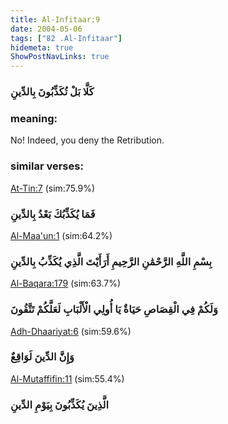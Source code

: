 ```yaml
---
title: Al-Infitaar:9
date: 2004-05-06
tags: ["82 .Al-Infitaar"]
hidemeta: true 
ShowPostNavLinks: true 
---
```

### كَلَّا بَلْ تُكَذِّبُونَ بِالدِّينِ
### meaning: 
No! Indeed, you deny the Retribution.
### similar verses: 

[At-Tin:7](/95/7) (sim:75.9%)

### فَمَا يُكَذِّبُكَ بَعْدُ بِالدِّينِ

[Al-Maa'un:1](/107/1) (sim:64.2%)

### بِسْمِ اللَّهِ الرَّحْمَٰنِ الرَّحِيمِ أَرَأَيْتَ الَّذِي يُكَذِّبُ بِالدِّينِ

[Al-Baqara:179](/2/179) (sim:63.7%)

### وَلَكُمْ فِي الْقِصَاصِ حَيَاةٌ يَا أُولِي الْأَلْبَابِ لَعَلَّكُمْ تَتَّقُونَ

[Adh-Dhaariyat:6](/51/6) (sim:59.6%)

### وَإِنَّ الدِّينَ لَوَاقِعٌ

[Al-Mutaffifin:11](/83/11) (sim:55.4%)

### الَّذِينَ يُكَذِّبُونَ بِيَوْمِ الدِّينِ
